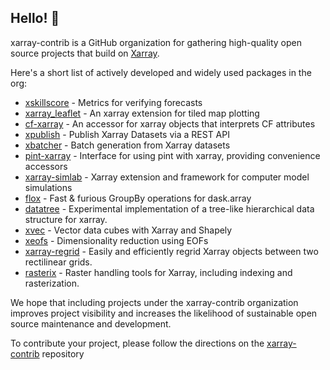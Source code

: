 ## Hello! 👋

xarray-contrib is a GitHub organization for gathering high-quality open source projects that build on [Xarray](http://xarray.pydata.org/).

Here's a short list of actively developed and widely used packages in the org:

- [xskillscore](https://github.com/xarray-contrib/xskillscore) - Metrics for verifying forecasts
- [xarray_leaflet](https://github.com/xarray-contrib/xarray_leaflet) - An xarray extension for tiled map plotting
- [cf-xarray](https://github.com/xarray-contrib/cf-xarray) - An accessor for xarray objects that interprets CF attributes
- [xpublish](https://github.com/xarray-contrib/xpublish) - Publish Xarray Datasets via a REST API
- [xbatcher](https://github.com/xarray-contrib/xbatcher) - Batch generation from Xarray datasets
- [pint-xarray](https://github.com/xarray-contrib/pint-xarray) - Interface for using pint with xarray, providing convenience accessors
- [xarray-simlab](https://github.com/xarray-contrib/xarray-simlab) - Xarray extension and framework for computer model simulations
- [flox](https://github.com/xarray-contrib/flox) - Fast & furious GroupBy operations for dask.array
- [datatree](https://github.com/xarray-contrib/datatree) - Experimental implementation of a tree-like hierarchical data structure for xarray.
- [xvec](https://github.com/xarray-contrib/xvec) - Vector data cubes with Xarray and Shapely
- [xeofs](https://github.com/xarray-contrib/xeofs) - Dimensionality reduction using EOFs
- [xarray-regrid](https://github.com/xarray-contrib/xarray-regrid) - Easily and efficiently regrid Xarray objects between two rectilinear grids.
- [rasterix](https://github.com/xarray-contrib/rasterix) - Raster handling tools for Xarray, including indexing and rasterization.

We hope that including projects under the xarray-contrib organization improves project visibility and increases the likelihood of sustainable open source maintenance and development.

To contribute your project, please follow the directions on the [xarray-contrib](https://github.com/xarray-contrib/xarray-contrib) repository
